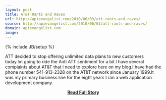 ```yaml
---
layout: post
title: AT&T Rants and Raves
url: http://apievangelist.com/2010/06/03/att-rants-and-raves/
source: http://apievangelist.com/2010/06/03/att-rants-and-raves/
domain: apievangelist.com
image: 
---
```

{% include JB/setup %}<p>ATT decided to stop offering unlimited data plans to new customers  today.Im going to ride the Anti ATT sentiment for a bit.I  have several complaints about AT&amp;T that I need to explore here on my  blog.I have had the phone number 541-913-2328 on the  AT&amp;T network since January 1999.It was my primary business line  for the eight years I ran a web application development company.</p>
<center><p><a href="http://apievangelist.com/2010/06/03/att-rants-and-raves/" style='padding:25px; font-sze:18px; font-weight: bold;'>Read Full Story</a></p></center>
